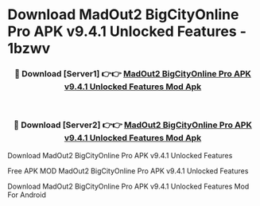 # Download MadOut2 BigCityOnline Pro APK v9.4.1 Unlocked Features - 1bzwv



<div align="center">
<h3>🔴 Download [Server1] 👉👉 <a href="https://momento.my/?title=MadOut2_BigCityOnline_Pro_APK_v9.4.1_Unlocked_Features">MadOut2 BigCityOnline Pro APK v9.4.1 Unlocked Features Mod Apk</a></h3><br>

<h3>🔴 Download [Server2] 👉👉 <a href="https://momento.my/?title=MadOut2_BigCityOnline_Pro_APK_v9.4.1_Unlocked_Features">MadOut2 BigCityOnline Pro APK v9.4.1 Unlocked Features Mod Apk</a></h3>
</div>



Download MadOut2 BigCityOnline Pro APK v9.4.1 Unlocked Features 

Free APK MOD MadOut2 BigCityOnline Pro APK v9.4.1 Unlocked Features 

Download MadOut2 BigCityOnline Pro APK v9.4.1 Unlocked Features Mod For Android
